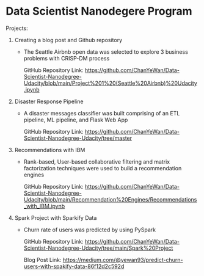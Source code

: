 # Data Scientist Nanodegere Program

Projects:
1. Creating a blog post and Github repository 
   - The Seattle Airbnb open data was selected to explore 3 business problems with CRISP-DM process
   
     GitHub Repository Link: https://github.com/ChanYeWan/Data-Scientist-Nanodegree-Udacity/blob/main/Project%201%20(Seattle%20Airbnb)%20Udacity.ipynb
     
2. Disaster Response Pipeline 
   - A disaster messages classifier was built comprising of an ETL pipeline, ML pipeline, and Flask Web App
   
     GitHub Repository Link: https://github.com/ChanYeWan/Data-Scientist-Nanodegree-Udacity/tree/master
     
3. Recommendations with IBM
   - Rank-based, User-based collaborative filtering and matrix factorization techniques were used to build a recommendation engines
   
     GitHub Repository Link: https://github.com/ChanYeWan/Data-Scientist-Nanodegree-Udacity/blob/main/Recommendation%20Engines/Recommendations_with_IBM.ipynb
   
4. Spark Project with Sparkify Data
   - Churn rate of users was predicted by using PySpark
   
     GitHub Repository Link: https://github.com/ChanYeWan/Data-Scientist-Nanodegree-Udacity/tree/main/Spark%20Project
     
     Blog Post Link: https://medium.com/@yewan93/predict-churn-users-with-spakify-data-86f12d2c592d

